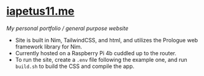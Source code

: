 # [iapetus11.me](https://iapetus11.me) <!--![Code Quality](https://www.codefactor.io/repository/github/iapetus-11/iapetus11.me/badge)-->
*My personal portfolio / general purpose website*

* Site is built in Nim, TailwindCSS, and html, and utilizes the Prologue web framework library for Nim.
* Currently hosted on a Raspberry Pi 4b cuddled up to the router.
* To run the site, create a `.env` file following the example one, and run `build.sh` to build the CSS and compile the app.
